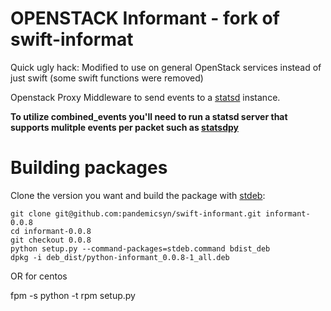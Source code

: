 # OPENSTACK Informant - fork of swift-informat

Quick ugly hack:
Modified to use on general OpenStack services instead of just swift (some swift functions were removed)

Openstack Proxy Middleware to send events to a [statsd](http://github.com/etsy/statsd/ "statsd") instance.

**To utilize combined_events you'll need to run a statsd server that supports mulitple events per packet such as [statsdpy](https://github.com/pandemicsyn/statsdpyd)**

# Building packages

Clone the version you want and build the package with [stdeb](https://github.com/astraw/stdeb "stdeb"):

    git clone git@github.com:pandemicsyn/swift-informant.git informant-0.0.8
    cd informant-0.0.8
    git checkout 0.0.8
    python setup.py --command-packages=stdeb.command bdist_deb
    dpkg -i deb_dist/python-informant_0.0.8-1_all.deb

OR for centos

fpm -s python -t rpm setup.py
